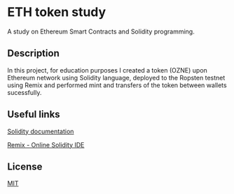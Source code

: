 # ETH token study
A study on Ethereum Smart Contracts and Solidity programming.

## Description
In this project, for education purposes I created a token (OZNE) upon Ethereum network using Solidity language, deployed to the Ropsten testnet using Remix and performed mint and transfers of the token between wallets sucessfully.

## Useful links
[Solidity documentation](https://docs.soliditylang.org/en/v0.8.9/)

[Remix - Online Solidity IDE](http://remix.ethereum.org/)

## License
[MIT](https://choosealicense.com/licenses/mit/)
